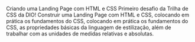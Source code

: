 Criando uma Landing Page com HTML e CSS
Primeiro desafio da Trilha de CSS da DIO!
Construir uma Landing Page com HTML e CSS, colocando em prática os fundamentos do CSS, colocando em prática os fundamentos do CSS, as propriedades básicas da linguagem de estilização, além de trabalhar com as unidades de medidas relativas e absolutas.
